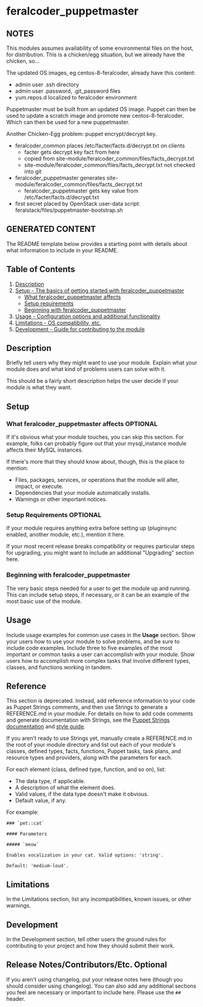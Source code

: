 # feralcoder_puppetmaster

## NOTES
This modules assumes availability of some environmental files on the host, for distribution.
This is a chicken/egg situation, but we already have the chicken, so...

The updated OS images, eg centos-8-feralcoder, already have this content:
- admin user .ssh directory
- admin user .password, .git_password files
- yum.repos.d localized to feralcoder environment

Puppetmaster must be built from an updated OS image.
Puppet can then be used to update a scratch image and promote new centos-8-feralcoder.
Which can then be used for a new puppetmaster.

Another Chicken-Egg problem: puppet encrypt/decrypt key.
- feralcoder_common places /etc/facter/facts.d/decrypt.txt on clients
    - facter gets decrypt key fact from here
    - copied from site-module/feralcoder_common/files/facts_decrypt.txt
    - site-module/feralcoder_common/files/facts_decrypt.txt not checked into git
- feralcoder_puppetmaster generates site-module/feralcoder_common/files/facts_decrypt.txt
    - feralcoder_puppetmaster gets key value from /etc/facter/facts.d/decrypt.txt
- first secret placed by OpenStack user-data script: feralstack/files/puppetmaster-bootstrap.sh


## GENERATED CONTENT

The README template below provides a starting point with details about what
information to include in your README.

## Table of Contents

1. [Description](#description)
1. [Setup - The basics of getting started with feralcoder_puppetmaster](#setup)
    * [What feralcoder_puppetmaster affects](#what-feralcoder_puppetmaster-affects)
    * [Setup requirements](#setup-requirements)
    * [Beginning with feralcoder_puppetmaster](#beginning-with-feralcoder_puppetmaster)
1. [Usage - Configuration options and additional functionality](#usage)
1. [Limitations - OS compatibility, etc.](#limitations)
1. [Development - Guide for contributing to the module](#development)

## Description

Briefly tell users why they might want to use your module. Explain what your
module does and what kind of problems users can solve with it.

This should be a fairly short description helps the user decide if your module
is what they want.

## Setup

### What feralcoder_puppetmaster affects **OPTIONAL**

If it's obvious what your module touches, you can skip this section. For
example, folks can probably figure out that your mysql_instance module affects
their MySQL instances.

If there's more that they should know about, though, this is the place to
mention:

* Files, packages, services, or operations that the module will alter, impact,
  or execute.
* Dependencies that your module automatically installs.
* Warnings or other important notices.

### Setup Requirements **OPTIONAL**

If your module requires anything extra before setting up (pluginsync enabled,
another module, etc.), mention it here.

If your most recent release breaks compatibility or requires particular steps
for upgrading, you might want to include an additional "Upgrading" section here.

### Beginning with feralcoder_puppetmaster

The very basic steps needed for a user to get the module up and running. This
can include setup steps, if necessary, or it can be an example of the most basic
use of the module.

## Usage

Include usage examples for common use cases in the **Usage** section. Show your
users how to use your module to solve problems, and be sure to include code
examples. Include three to five examples of the most important or common tasks a
user can accomplish with your module. Show users how to accomplish more complex
tasks that involve different types, classes, and functions working in tandem.

## Reference

This section is deprecated. Instead, add reference information to your code as
Puppet Strings comments, and then use Strings to generate a REFERENCE.md in your
module. For details on how to add code comments and generate documentation with
Strings, see the [Puppet Strings documentation][2] and [style guide][3].

If you aren't ready to use Strings yet, manually create a REFERENCE.md in the
root of your module directory and list out each of your module's classes,
defined types, facts, functions, Puppet tasks, task plans, and resource types
and providers, along with the parameters for each.

For each element (class, defined type, function, and so on), list:

* The data type, if applicable.
* A description of what the element does.
* Valid values, if the data type doesn't make it obvious.
* Default value, if any.

For example:

```
### `pet::cat`

#### Parameters

##### `meow`

Enables vocalization in your cat. Valid options: 'string'.

Default: 'medium-loud'.
```

## Limitations

In the Limitations section, list any incompatibilities, known issues, or other
warnings.

## Development

In the Development section, tell other users the ground rules for contributing
to your project and how they should submit their work.

## Release Notes/Contributors/Etc. **Optional**

If you aren't using changelog, put your release notes here (though you should
consider using changelog). You can also add any additional sections you feel are
necessary or important to include here. Please use the `##` header.

[1]: https://puppet.com/docs/pdk/latest/pdk_generating_modules.html
[2]: https://puppet.com/docs/puppet/latest/puppet_strings.html
[3]: https://puppet.com/docs/puppet/latest/puppet_strings_style.html
